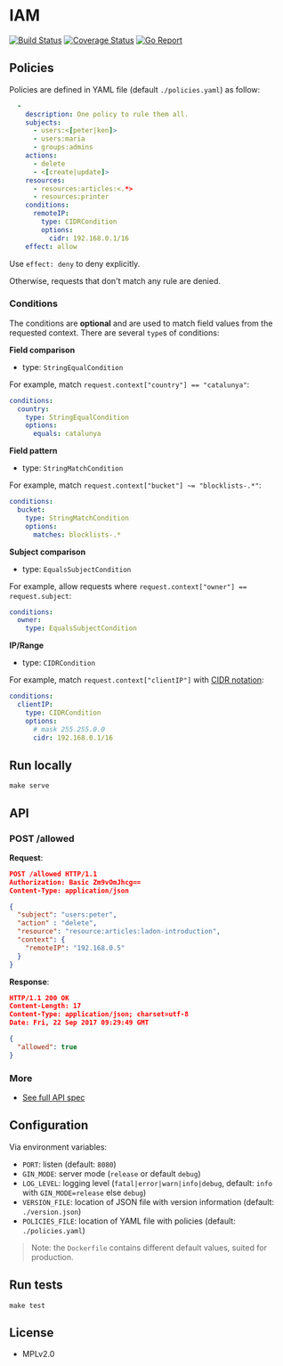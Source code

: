 IAM
===

[![Build Status](https://travis-ci.org/leplatrem/iam.svg?branch=master)](https://travis-ci.org/leplatrem/iam)
[![Coverage Status](https://coveralls.io/repos/github/leplatrem/iam/badge.svg?branch=master)](https://coveralls.io/github/leplatrem/iam?branch=master)
[![Go Report](https://goreportcard.com/badge/github.com/leplatrem/iam)](https://goreportcard.com/report/github.com/leplatrem/iam)

## Policies

Policies are defined in YAML file (default ``./policies.yaml``) as follow:

```yaml
  -
    description: One policy to rule them all.
    subjects:
      - users:<[peter|ken]>
      - users:maria
      - groups:admins
    actions:
      - delete
      - <[create|update]>
    resources:
      - resources:articles:<.*>
      - resources:printer
    conditions:
      remoteIP:
        type: CIDRCondition
        options:
          cidr: 192.168.0.1/16
    effect: allow
```

Use `effect: deny` to deny explicitly.

Otherwise, requests that don't match any rule are denied.

### Conditions

The conditions are **optional** and are used to match field values from the requested context.
There are several ``type``s of conditions:

**Field comparison**

* type: ``StringEqualCondition``

For example, match ``request.context["country"] == "catalunya"``:

```yaml
conditions:
  country:
    type: StringEqualCondition
    options:
      equals: catalunya
```

**Field pattern**

* type: ``StringMatchCondition``

For example, match ``request.context["bucket"] ~= "blocklists-.*"``:

```yaml
conditions:
  bucket:
    type: StringMatchCondition
    options:
      matches: blocklists-.*
```

**Subject comparison**

* type: ``EqualsSubjectCondition``

For example, allow requests where ``request.context["owner"] == request.subject``:

```yaml
conditions:
  owner:
    type: EqualsSubjectCondition
```

**IP/Range**

* type: ``CIDRCondition``

For example, match ``request.context["clientIP"]`` with [CIDR notation](https://en.wikipedia.org/wiki/Classless_Inter-Domain_Routing#CIDR_notation):

```yaml
conditions:
  clientIP:
    type: CIDRCondition
    options:
      # mask 255.255.0.0
      cidr: 192.168.0.1/16
```


## Run locally

    make serve


## API

### POST /allowed

**Request**:

```json
POST /allowed HTTP/1.1
Authorization: Basic Zm9vOmJhcg==
Content-Type: application/json

{
  "subject": "users:peter",
  "action" : "delete",
  "resource": "resource:articles:ladon-introduction",
  "context": {
    "remoteIP": "192.168.0.5"
  }
}

```

**Response**:

```json
HTTP/1.1 200 OK
Content-Length: 17
Content-Type: application/json; charset=utf-8
Date: Fri, 22 Sep 2017 09:29:49 GMT

{
  "allowed": true
}
```


### More

* [See full API spec](./utilities/openapi.yaml)


## Configuration

Via environment variables:

* ``PORT``: listen (default: ``8080``)
* ``GIN_MODE``: server mode (``release`` or default ``debug``)
* ``LOG_LEVEL``: logging level (``fatal|error|warn|info|debug``, default: ``info`` with ``GIN_MODE=release`` else ``debug``)
* ``VERSION_FILE``: location of JSON file with version information (default: ``./version.json``)
* ``POLICIES_FILE``: location of YAML file with policies (default: ``./policies.yaml``)

> Note: the ``Dockerfile`` contains different default values, suited for production.


## Run tests

    make test


## License

* MPLv2.0

